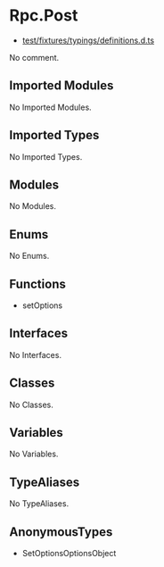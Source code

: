 # Rpc.Post

* [test/fixtures/typings/definitions.d.ts](/test/fixtures/typings/definitions.d.ts#L90)

No comment.

## Imported Modules

No Imported Modules.

## Imported Types

No Imported Types.

## Modules

No Modules.

## Enums

No Enums.

## Functions

* setOptions

## Interfaces

No Interfaces.

## Classes

No Classes.

## Variables

No Variables.

## TypeAliases

No TypeAliases.

## AnonymousTypes

* SetOptionsOptionsObject
